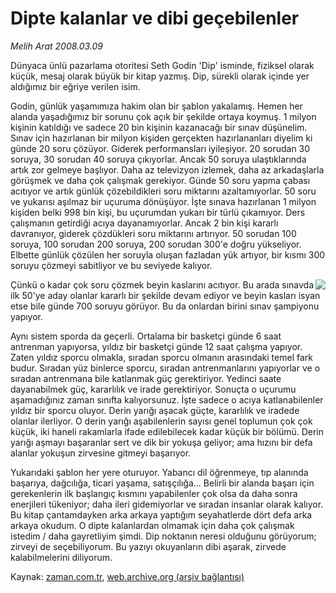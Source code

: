 # Dipte kalanlar ve dibi geçebilenler

*Melih Arat 2008.03.09*

<tr><td class="metin" colspan="2" style="padding-top: 20px; padding-left: 5px; padding-right: 10px;">Dünyaca ünlü pazarlama otoritesi Seth Godin 'Dip' isminde, fiziksel olarak küçük, mesaj olarak büyük bir kitap yazmış. Dip, sürekli olarak içinde yer aldığımız bir eğriye verilen isim.</td></tr><tr><td class="metin" colspan="2" style="padding-top: 20px; padding-left: 5px; padding-right: 10px;"><p>Godin, günlük yaşamımıza hakim olan bir şablon yakalamış. Hemen her alanda yaşadığımız bir sorunu çok açık bir şekilde ortaya koymuş. 1 milyon kişinin katıldığı ve sadece 20 bin kişinin kazanacağı bir sınav düşünelim. Sınav için hazırlanan bir milyon kişiden gerçekten hazırlananları diyelim ki günde 20 soru çözüyor. Giderek performansları iyileşiyor. 20 sorudan 30 soruya, 30 sorudan 40 soruya çıkıyorlar. Ancak 50 soruya ulaştıklarında artık zor gelmeye başlıyor. Daha az televizyon izlemek, daha az arkadaşlarla görüşmek ve daha çok çalışmak gerekiyor. Günde 50 soru yapma çabası acıtıyor ve artık günlük çözebildikleri soru miktarını azaltamıyorlar. 50 soru ve yukarısı aşılmaz bir uçuruma dönüşüyor. İşte sınava hazırlanan 1 milyon kişiden belki 998 bin kişi, bu uçurumdan yukarı bir türlü çıkamıyor. Ders çalışmanın getirdiği acıya dayanamıyorlar. Ancak 2 bin kişi kararlı davranıyor, giderek çözdükleri soru miktarını artırıyor. 50 sorudan 100 soruya, 100 sorudan 200 soruya, 200 sorudan 300'e doğru yükseliyor. Elbette günlük çözülen her soruyla oluşan fazladan yük artıyor, bir kısmı 300 soruyu çözmeyi sabitliyor ve bu seviyede kalıyor. 

<p align="center"><img align="right" border="0" src="http://web.archive.org/web/20080512234607im_/http://medya.zaman.com.tr/2008/03/09/melih.jpg"/>


Çünkü o kadar çok soru çözmek beyin kaslarını acıtıyor. Bu arada sınavda ilk 50'ye aday olanlar kararlı bir şekilde devam ediyor ve beyin kasları isyan etse bile günde 700 soruyu görüyor. Bu da onlardan birini sınav şampiyonu yapıyor. 
<p> Aynı sistem sporda da geçerli. Ortalama bir basketçi günde 6 saat antrenman yapıyorsa, yıldız bir basketçi günde 12 saat çalışma yapıyor. Zaten yıldız sporcu olmakla, sıradan sporcu olmanın arasındaki temel fark budur. Sıradan yüz binlerce sporcu, sıradan antrenmanlarını yapıyorlar ve o sıradan antrenmana bile katlanmak güç gerektiriyor. Yedinci saate dayanabilmek güç, kararlılık ve irade gerektiriyor. Sonuçta o uçurumu aşamadığınız zaman sınıfta kalıyorsunuz. İşte sadece o acıya katlanabilenler yıldız bir sporcu oluyor. Derin yarığı aşacak güçte, kararlılık ve iradede olanlar ilerliyor. O derin yarığı aşabilenlerin sayısı genel toplumun çok çok küçük, iki haneli rakamlarla ifade edilebilecek kadar küçük bir bölümü. Derin yarığı aşmayı başaranlar sert ve dik bir yokuşa geliyor; ama hızını bir defa alanlar yokuşun zirvesine gitmeyi başarıyor. 
<p> Yukarıdaki şablon her yere oturuyor. Yabancı dil öğrenmeye, tıp alanında başarıya, dağcılığa, ticari yaşama, satışçılığa... Belirli bir alanda başarı için gerekenlerin ilk başlangıç kısmını yapabilenler çok olsa da daha sonra enerjileri tükeniyor; daha ileri gidemiyorlar ve sıradan insanlar olarak kalıyor. Bu kitap çantamdayken arka arkaya yaptığım seyahatlerde dört defa arka arkaya okudum. O dipte kalanlardan olmamak için daha çok çalışmak istedim / daha gayretliyim şimdi. Dip noktanın neresi olduğunu görüyorum; zirveyi de seçebiliyorum. Bu yazıyı okuyanların dibi aşarak, zirvede kalabilmelerini diliyorum.<br/></p></p></p></p></td></tr>

Kaynak: [zaman.com.tr](http://zaman.com.tr/yazar.do?yazino=662065), [web.archive.org (arşiv bağlantısı)](http://web.archive.org/web/20080512234607/http://zaman.com.tr:80/yazar.do?yazino=662065)
